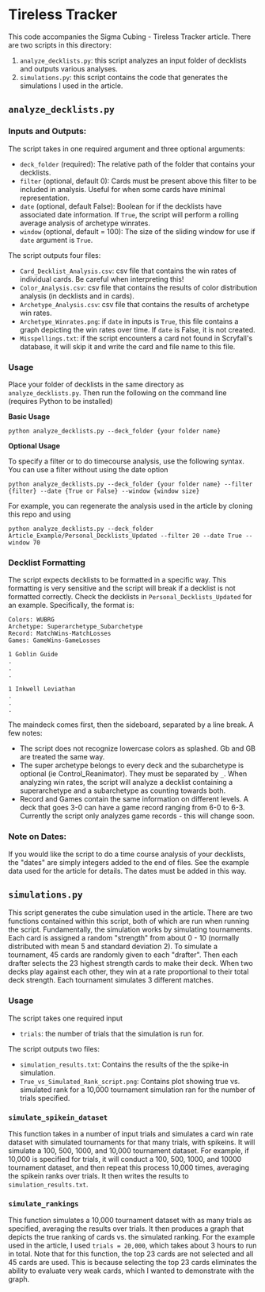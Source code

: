 # Tireless Tracker

This code accompanies the Sigma Cubing - Tireless Tracker article. There are two scripts in this directory:

1. `analyze_decklists.py`: this script analyzes an input folder of decklists and outputs various analyses.
2. `simulations.py`: this script contains the code that generates the simulations I used in the article. 

## `analyze_decklists.py`

### Inputs and Outputs:

The script takes in one required argument and three optional arguments:

* `deck_folder` (required): The relative path of the folder that contains your decklists.
* `filter` (optional, default 0): Cards must be present above this filter to be included in analysis. Useful for when some cards have minimal representation.
* `date` (optional, default False): Boolean for if the decklists have associated date information. If `True`, the script will perform a rolling average analysis of archetype winrates.
* `window` (optional, default = 100): The size of the sliding window for use if `date` argument is `True`.

The script outputs four files:

* `Card_Decklist_Analysis.csv`: csv file that contains the win rates of individual cards. Be careful when interpreting this!
* `Color_Analysis.csv`: csv file that contains the results of color distribution analysis (in decklists and in cards).
* `Archetype_Analysis.csv`: csv file that contains the results of archetype win rates.
* `Archetype_Winrates.png`: if `date` in inputs is `True`, this file contains a graph depicting the win rates over time. If `date` is False, it is not created.
* `Misspellings.txt`: if the script encounters a card not found in Scryfall's database, it will skip it and write the card and file name to this file.

### Usage
Place your folder of decklists in the same directory as `analyze_decklists.py`. Then run the following on the command line (requires Python to be installed)

__Basic Usage__
```
python analyze_decklists.py --deck_folder {your folder name}
```
__Optional Usage__

To specify a filter or to do timecourse analysis, use the following syntax. You can use a filter without using the date option
```
python analyze_decklists.py --deck_folder {your folder name} --filter {filter} --date {True or False} --window {window size} 
```
For example, you can regenerate the analysis used in the article by cloning this repo and using 
```
python analyze_decklists.py --deck_folder Article_Example/Personal_Decklists_Updated --filter 20 --date True --window 70
```

### Decklist Formatting

The script expects decklists to be formatted in a specific way. This formatting is very sensitive and the script will break if a decklist is not formatted correctly. Check the decklists in `Personal_Decklists_Updated` for an example. Specifically, the format is:
```
Colors: WUBRG
Archetype: Superarchetype_Subarchetype
Record: MatchWins-MatchLosses
Games: GameWins-GameLosses

1 Goblin Guide
.
.
.

1 Inkwell Leviathan
.
.
.
```
The maindeck comes first, then the sideboard, separated by a line break. A few notes:

* The script does not recognize lowercase colors as splashed. Gb and GB are treated the same way.
* The super archetype belongs to every deck and the subarchetype is optional (ie Control_Reanimator). They must be separated by `_`. When analyzing win rates, the script will analyze a decklist containing a superarchetype and a subarchetype as counting towards both.
* Record and Games contain the same information on different levels. A deck that goes 3-0 can have a game record ranging from 6-0 to 6-3. Currently the script only analyzes game records - this will change soon.

### Note on Dates: 

If you would like the script to do a time course analysis of your decklists, the "dates" are simply integers added to the end of files. See the example data used for the article for details. The dates must be added in this way.

## `simulations.py`

This script generates the cube simulation used in the article. There are two functions contained within this script, both of which are run when running the script. Fundamentally, the simulation works by simulating tournaments. Each card is assigned a random "strength" from about 0 - 10 (normally distributed with mean 5 and standard deviation 2). To simulate a tournament, 45 cards are randomly given to each "drafter". Then each drafter selects the 23 highest strength cards to make their deck. When two decks play against each other, they win at a rate proportional to their total deck strength. Each tournament simulates 3 different matches. 

### Usage

The script takes one required input

* `trials`: the number of trials that the simulation is run for.

The script outputs two files:

* `simulation_results.txt`: Contains the results of the the spike-in simulation. 
* `True_vs_Simulated_Rank_script.png`: Contains plot showing true vs. simulated rank for a 10,000 tournament simulation ran for the number of trials specified.

### `simulate_spikein_dataset`

This function takes in a number of input trials and simulates a card win rate dataset with simulated tournaments for that many trials, with spikeins. It will simulate a 100, 500, 1000, and 10,000 tournament dataset. For example, if 10,000 is specified for trials, it will conduct a 100, 500, 1000, and 10000 tournament dataset, and then repeat this process 10,000 times, averaging the spikein ranks over trials. It then writes the results to `simulation_results.txt`.

### `simulate_rankings`

This function simulates a 10,000 tournament dataset with as many trials as specified, averaging the results over trials. It then produces a graph that depicts the true ranking of cards vs. the simulated ranking. For the example used in the article, I used `trials = 20,000`, which takes about 3 hours to run in total. Note that for this function, the top 23 cards are not selected and all 45 cards are used. This is because selecting the top 23 cards eliminates the ability to evaluate very weak cards, which I wanted to demonstrate with the graph.


